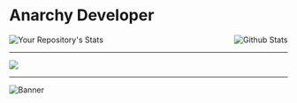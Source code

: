 <h1>Anarchy Developer</h1>

<img align="right" alt="Github Stats" src="https://github-readme-stats.vercel.app/api?username=4n4rchyDev&theme=tokyonight&show_icons=true&hide_border=true" />

![Your Repository's Stats](https://github-readme-stats.vercel.app/api/top-langs/?username=4n4rchyDev&theme=tokyonight)

---

 <a href="https://github.com/4n4rchyDev">
<img src="https://discord.c99.nl/widget/theme-4/805842079091654696.png"> </a>

---

![Banner](https://data.whicdn.com/images/244251337/original.gif)
